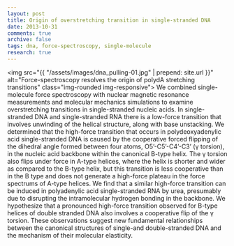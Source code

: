 ```yaml
---
layout: post
title: Origin of overstretching transition in single-stranded DNA
date: 2013-10-31
comments: true
archive: false
tags: dna, force-spectroscopy, single-molecule
research: true
---
```

<img src="{{ "/assets/images/dna_pulling-01.jpg" | prepend: site.url }}" alt="Force-spectroscopy resolves the origin of polydA stretching transitions" class="img-rounded img-responsive">
We combined single-molecule force spectroscopy with nuclear magnetic resonance measurements and molecular mechanics simulations to examine overstretching transitions in single-stranded nucleic acids. In single-stranded DNA and single-stranded RNA there is a low-force transition that involves unwinding of the helical structure, along with base unstacking. We determined that the high-force transition that occurs in polydeoxyadenylic acid single-stranded DNA is caused by the cooperative forced flipping of the dihedral angle formed between four atoms, O5’-C5’-C4’-C3’ (γ torsion), in the nucleic acid backbone within the canonical B-type helix. The γ torsion also flips under force in A-type helices, where the helix is shorter and wider as compared to the B-type helix, but this transition is less cooperative than in the B type and does not generate a high-force plateau in the force spectrums of A-type helices. We find that a similar high-force transition can be induced in polyadenylic acid single-stranded RNA by urea, presumably due to disrupting the intramolecular hydrogen bonding in the backbone. We hypothesize that a pronounced high-force transition observed for B-type helices of double stranded DNA also involves a cooperative flip of the γ torsion. These observations suggest new fundamental relationships between the canonical structures of single-and double-stranded DNA and the mechanism of their molecular elasticity.
